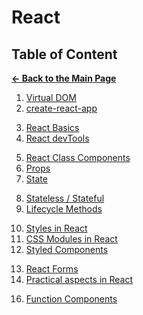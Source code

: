 # React

## Table of Content

[**&larr; Back to the Main Page**](./../README.md)

<div></div>

1. [Virtual DOM](./virtual-dom.md)
2. [create-react-app](./create-react-app.md)

<div></div>

3. [React Basics](./react-basics.md)
4. [React devTools](./react-dev-tools.md)

<div></div>

5.  [React Class Components](./react-components.md)
6.  [Props](./props.md)
7.  [State](./state.md)

<div></div>

8. [Stateless / Stateful](./stateless-stateful.md)
9. [Lifecycle Methods](./lifecycle.md)

<div></div>

10. [Styles in React](./style.md)
11. [CSS Modules in React](./css-modules.md)
12. [Styled Components](./styled-components.md)

<div></div>

13. [React Forms](./react-forms.md)
14. [Practical aspects in React](./practical-aspects.md)

<!-- 15. [Separating Components](./separating-components.md) -->

<div></div>

16. [Function Components](./function-components.md)

<!-- 17. [useState Hook](./use-state.md) -->
<!-- 18. [useEffect Hook](./use-effect.md) -->

<div></div>

<!-- 19. [React Router](./react-router.md) -->

<div></div>
